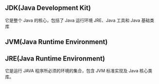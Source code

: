 ## JDK(Java Development Kit)
它是整个 Java 的核心，包括了 Java 运行环境 JRE、Java 工具和 Java 基础类库

## JVM(Java Runtime Environment)


## JRE(Java Runtime Environment)
它是运行 JAVA 程序所必须的环境的集合，包含 JVM 标准实现及 Java 核心类库。